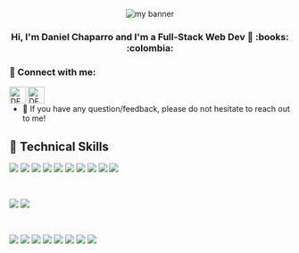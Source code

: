<p align="center">
  <img src="https://github.com/DFCH9503/DFCH9503/assets/112893233/9b98d52e-ed70-4fff-abf6-d4c775645da9.png" alt="my banner">
</p>

<h3 align="center">
Hi, I'm Daniel Chaparro and I'm a Full-Stack Web Dev 👋 :books: :colombia: 
</h3>

### 🤝 Connect with me:

<a href="https://www.linkedin.com/in/dfch9503/"><img align="left" src="https://raw.githubusercontent.com/yushi1007/yushi1007/main/images/linkedin.svg" alt="DFCH9503 | LinkedIn" width="30px"/></a>
<a href="https://www.instagram.com/dfchaparro/"><img align="left" src="https://raw.githubusercontent.com/yushi1007/yushi1007/main/images/instagram.svg" alt="DFCH9503 | Instagram" width="30px"/></a>
</br>

- 💬 If you have any question/feedback, please do not hesitate to reach out to me!


## 💼 Technical Skills

![](https://img.shields.io/badge/Code-JavaScript-informational?style=flat&logo=JavaScript&color=F7DF1E)
![](https://img.shields.io/badge/Code-Node.js-informational?style=flat&logo=nodedotjs&logoColor=%23339933&color=%23339933)
![](https://img.shields.io/badge/Code-Express.js-informational?style=flat&logo=express&logoColor=%23000000&color=%23000000)
![](https://img.shields.io/badge/Code-HTML5-informational?style=flat&logo=HTML5&color=E34F26)
![](https://img.shields.io/badge/Code-React-informational?style=flat&logo=react&color=61DAFB)
![](https://img.shields.io/badge/Code-MySQL-informational?style=flat&logo=mysql&logoColor=%234479A1&color=%234479A1)
![](https://img.shields.io/badge/Code-Sequelize-informational?style=flat&logo=sequelize&logoColor=%2352B0E7&color=%2352B0E7)
![](https://img.shields.io/badge/Code-TypeScript-informational?style=flat&logo=typescript&logoColor=%233178C6&color=%233178C6)
![](https://img.shields.io/badge/Code-Python-informational?style=flat&logo=python&logoColor=%233776AB&color=%233776AB)
![](https://img.shields.io/badge/Code-C%2B%2B-informational?style=flat&logo=cplusplus&logoColor=%2300599C&color=%2300599C)

</br>

![](https://img.shields.io/badge/Style-CSS3-informational?style=flat&logo=css3&logoColor=%231572B6&color=%231572B6)
![](https://img.shields.io/badge/Tools-Bootstrap-informational?style=flat&logo=bootstrap&logoColor=%237952B3&color=%237952B3)

</br>

![](https://img.shields.io/badge/Tools-NPM-informational?style=flat&logo=npm&logoColor=%23CB3837&color=%23CB3837)
![](https://img.shields.io/badge/Tools-Yarn-informational?style=flat&logo=yarn&logoColor=#2C8EBB&color=#2C8EBB)
![](https://img.shields.io/badge/Tools-Git-informational?style=flat&logo=git&logoColor=%23F05032&color=%23F05032)
![](https://img.shields.io/badge/Tools-GitHub-informational?style=flat&logo=github&logoColor=%23181717&color=%23181717)
![](https://img.shields.io/badge/Tools-Trello-informational?style=flat&logo=trello&logoColor=%230052CC&color=%230052CC)
![](https://img.shields.io/badge/Tools-Discord-informational?style=flat&logo=discord&logoColor=%235865F2&color=%235865F2)
![](https://img.shields.io/badge/Tools-Slack-informational?style=flat&logo=slack&logoColor=%234A154B&color=%234A154B)
![](https://img.shields.io/badge/Tools-Canva-informational?style=flat&logo=canva&logoColor=%2300C4CC&color=%2300C4CC)


<!--
**DFCH9503/DFCH9503** is a ✨ _special_ ✨ repository because its `README.md` (this file) appears on your GitHub profile.

Here are some ideas to get you started:

- 🔭 I’m currently working on Node.js backend
- 🌱 I’m currently learning FULLSTACK Dev
- 👯 I’m looking to collaborate on ...
- 🤔 I’m looking for help with ...
- 💬 Ask me about ...
- 📫 How to reach me: ...
- 😄 Pronouns: ...
- ⚡ Fun fact: I'm a Mechanical engineer and love F1
-->
